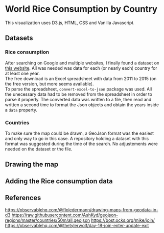 # World Rice Consumption by Country

This visualization uses D3.js, HTML, CSS and Vanilla Javascript.

## Datasets

### Rice consumption 
After searching on Google and multiple websites, I finally found a dataset on [this website](https://www.helgilibrary.com/indicators/rice-consumption-per-capita/). All was needed was data for each (or nearly each) country for at least one year.<br>
The free download is an Excel spreadsheet with data from 2011 to 2015 (on the free version, but more seems available). <br>
To parse the spreadsheet, `convert-excel-to-json` package was used. All the unecessary data had to be removed from the spreadsheet in order to parse it properly. The converted data was written to a file, then read and written a second time to format the Json objects and obtain the years inside a `data` property.

### Countries
To make sure the map could be drawn, a GeoJson format was the easiest and only way to go in this case. A repository holding a dataset with this format was suggested during the time of the search. No adjustements were needed on the dataset or the file.

## Drawing the map

## Adding the Rice consumption data

## References

https://observablehq.com/@floledermann/drawing-maps-from-geodata-in-d3
https://raw.githubusercontent.com/AshKyd/geojson-regions/master/countries/50m/all.geojson
https://bost.ocks.org/mike/join/
https://observablehq.com/@thetylerwolf/day-18-join-enter-update-exit